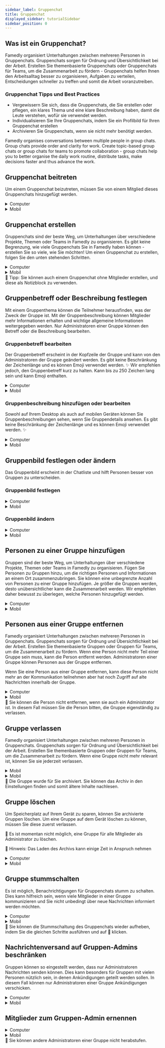 ```yaml
---
sidebar_label: Gruppenchat
title: Gruppenchat
displayed_sidebar: tutorialSidebar
sidebar_position: 0
---
```


## Was ist ein Gruppenchat?

<Translate>Famedly organisiert Unterhaltungen zwischen mehreren Personen in Gruppenchats. Gruppenchats sorgen für Ordnung und Übersichtlichkeit bei der Arbeit. Erstellen Sie themenbasierte Gruppenchats oder Gruppenchats für Teams, um die Zusammenarbeit zu fördern - Gruppenchats helfen Ihnen den Arbeitsalltag besser zu organisieren, Aufgaben zu verteilen, Entscheidungen schneller zu treffen und somit die Arbeit voranzutreiben.</Translate>

### Gruppenchat **Tipps und Best Practices**

- Vergewissern Sie sich, dass die Gruppenchats, die Sie erstellen oder pflegen, ein klares Thema und eine klare Beschreibung haben, damit die Leute verstehen, wofür sie verwendet werden.
- Individualisieren Sie Ihre Gruppenchats, indem Sie ein Profilbild für Ihren Gruppenchat erstellen
- Archivieren Sie Gruppenchats, wenn sie nicht mehr benötigt werden.

Famedly organises conversations between multiple people in group chats. Group chats provide order and clarity for work. Create topic-based group chats or group chats for teams to promote collaboration - group chats help you to better organise the daily work routine, distribute tasks, make decisions faster and thus advance the work.

## Gruppenchat beitreten

Um einem Gruppenchat beizutreten, müssen Sie von einem Mitglied dieses Gruppenchats hinzugefügt werden.



<details>
<summary>Computer</summary>

1. Sie können einer Gruppenchat nur beitreten, wenn Sie eine Einladung erhalten haben.
2. Alle Einladungen finden sich am oberen Ende der Chats Liste.
3. Klicken Sie auf den Gruppenchat zu dem Sie eingeladen wurden.
4. Akzeptieren Sie die Einladung.

<aside>
    🚧 Sollten Sie die Einladung ablehnen, müssen Sie die einladenden Person bitten, Sie erneut einzuladen.
    
</aside>

</details>

<details>
<summary>Mobil</summary>

1. Sie können einem Gruppenchat nur beitreten, wenn Sie eine Einladung erhalten haben.
2. Alle Einladungen finden sich am oberen Ende der Chats Liste.
3. Klicken Sie auf den Gruppenchat zu dem Sie eingeladen wurden.
4. Akzeptieren Sie die Einladung.

<aside>
    🚧 Sollten Sie die Einladung ablehnen, müssen Sie die einladenden Person bitten, Sie erneut einzuladen.
    
</aside>

</details>

## Gruppenchat erstellen

Gruppenchats sind der beste Weg, um Unterhaltungen über verschiedene Projekte, Themen oder Teams in Famedly zu organisieren. Es gibt keine Begrenzung, wie viele Gruppenchats Sie in Famedly haben können - erstellen Sie so viele, wie Sie möchten! Um einen Gruppenchat zu erstellen, folgen Sie den unten stehenden Schritten.

<details>
<summary>Computer</summary>

1. Klicken Sie auf die Schaltfläche Chat starten in der oberen linken Ecke.
2. Klicken Sie auf **Chat starten**.
3. Klicken Sie auf **Neue Gruppe**.
4. Geben Sie einen Gruppennamen ein.
5. Fügen Sie Mitglieder zum Gruppenchat hinzu.
6. Klicken Sie auf **Gruppe erstellen**, um den Vorgang abzuschließen.

</details>

<details>
<summary>Mobil</summary>

1. Tippen Sie auf **Chats** am unteren Bildschirmrand.
2. Tippen Sie auf die **+Neu** Schaltfläche unten rechts auf Ihrem Bildschirm.
3. Klicken Sie auf **Chat starten**.
4. Tippen Sie auf **Neue Gruppe**.
5. Geben Sie einen Gruppennamen ein.
6. Fügen Sie Mitglieder zum Gruppenchat hinzu.
7. Tippe auf ✔️ in der oberen rechten Ecke, um die Gruppe zu erstellen.

</details>

<aside>
🚧 Tipp: Sie können auch einem Gruppenchat ohne Mitglieder erstellen, und diese als Notizblock zu verwenden.

</aside>

## Gruppenbetreff oder Beschreibung festlegen

Mit einem Gruppenthema können die Teilnehmer herausfinden, was der Zweck der Gruppe ist. Mit der Gruppenbeschreibung können Mitglieder mehr Informationen erhalten und wichtige allgemeine Informationen weitergegeben werden. Nur Administratoren einer Gruppe können den Betreff oder die Beschreibung bearbeiten.

### Gruppenbetreff bearbeiten

Der Gruppenbetreff erscheint in der Kopfzeile der Gruppe und kann von den Administratoren der Gruppe geändert werden. Es gibt keine Beschränkung der Zeichenlänge und es können Emoji verwendet werden. ✨ Wir empfehlen jedoch, den Gruppenbetreff kurz zu halten. Kann bis zu 250 Zeichen lang sein und kann Emoji enthalten.


<details>
<summary>Computer</summary>

1. Klicken Sie auf ℹ in der rechten oberen Ecke des Bildschirms einer Gruppe, um die Gruppendetails zu öffnen
2. Klicken Sie auf **Chat starten**.
3. Geben Sie einen Namen ein.
4. Klicken Sie auf **Gruppe erstellen**, um den Vorgang abzuschließen.

</details>

<details>
<summary>Mobil</summary>

1. Tippen Sie auf die Kopfzeile einer Gruppe, um die Gruppendetails zu öffnen.
2. Klicken Sie auf ⠇ oben rechts auf dem Bildschirm.
3. Tippen Sie auf **Betreff ändern**.
4. Geben Sie einen Betreff ein
5. Tippen Sie auf **Fertig** um den Prozess abzuschließen.

</details>

### Gruppenbeschreibung hinzufügen oder bearbeiten

Sowohl auf Ihrem Desktop als auch auf mobilen Geräten können Sie Gruppenbeschreibungen sehen, wenn Sie Gruppendetails ansehen. Es gibt keine Beschränkung der Zeichenlänge und es können Emoji verwendet werden. ✨

<details>
<summary>Computer</summary>

1. Klicken Sie auf ℹ in der rechten oberen Ecke des Bildschirms einer Gruppe, um die Gruppendetails zu öffnen.
2. Klicken Sie auf **Chatbeschreibung festlegen**.
3. Geben Sie eine Beschreibung ein.
4. Klicken Sie auf **Fertig** um den Prozess abzuschließen.

</details>

<details>
<summary>Mobil</summary>

1. Tippen Sie auf die Kopfzeile einer Gruppe, um die Gruppendetails zu öffnen.
2. Klicken Sie auf ⠇ oben rechts auf dem Bildschirm.
3. Tippen Sie auf **Beschreibung ändern**.
4. Geben Sie eine Beschreibung ein.
5. Tippen Sie auf **Fertig** um den Prozess abzuschließen.

</details>

## Gruppenbild festlegen oder ändern

Das Gruppenbild erscheint in der Chatliste und hilft Personen besser von Gruppen zu unterscheiden.

### Gruppenbild festlegen

<details>
<summary>Computer</summary>

1. Klicken Sie auf ℹ in der rechten oberen Ecke des Bildschirms einer Gruppe, um die Gruppendetails zu öffnen
2. Klicken Sie auf **+** neben den Initialen der Gruppe
3. Wählen Sie ein Bild aus Ihrem Dateisystem
4. Klicken Sie auf **Öffnen**.

</details>


<details>
<summary>Mobil</summary>

1. Tippen Sie auf die Kopfzeile einer Gruppe, um die Gruppendetails zu öffnen.
2. Tippe auf **+** neben den Initialen der Gruppe
3. Wählen Sie ein Bild aus Ihrem Dateisystem
4. Klicken Sie auf **Öffnen**.

</details>

### Gruppenbild ändern


<details>
<summary>Computer</summary>

1. Klicken Sie auf ℹ in der rechten oberen Ecke des Bildschirms einer Gruppe, um die Gruppendetails zu öffnen
2. Klicken Sie auf ✎ neben dem Gruppenbild.
3. Wählen Sie ein Bild aus Ihrem Dateisystem
4. Klicken Sie auf **Öffnen**.

</details>

<details>
<summary>Mobil</summary>

1. Tippen Sie auf die Kopfzeile einer Gruppe, um die Gruppendetails zu öffnen.
2. Tippe auf ✎ neben dem Gruppenbild.
3. Wählen Sie ein Bild aus Ihrem Dateisystem
4. Klicken Sie auf **Öffnen**.

</details>

## Personen zu einer Gruppe hinzufügen

Gruppen sind der beste Weg, um Unterhaltungen über verschiedene Projekte, Themen oder Teams in Famedly zu organisieren. Fügen Sie Personen zu Gruppen hinzu, um die richtigen Personen und Informationen an einem Ort zusammenzubringen. Sie können eine unbegrenzte Anzahl von Personen zu einer Gruppe hinzufügen. Je größer die Gruppen werden, desto unübersichtlicher kann die Zusammenarbeit werden. Wir empfehlen daher bewusst zu überlegen, welche Personen hinzugefügt werden.

<details>
<summary>Computer</summary>

1. Klicken Sie auf ℹ in der rechten oberen Ecke des Bildschirms einer Gruppe, um die Gruppendetails zu öffnen.
2. Klicken Sie auf **Mitglieder**.
3. Klicken Sie auf **+** in der oberen rechten Ecke.
4. Klicken Sie auf die Person, die Sie hinzufügen möchten.

</details>

<details>
<summary>Mobil</summary>

1. Tippen Sie auf **⠇** in der rechten oberen Ecke der Kopfzeile einer Gruppe.
2. Wählen Sie die Person aus, die Sie hinzufügen möchten.

</details>



## Personen aus einer Gruppe entfernen

Famedly organisiert Unterhaltungen zwischen mehreren Personen in Gruppenchats. Gruppenchats sorgen für Ordnung und Übersichtlichkeit bei der Arbeit. Erstellen Sie themenbasierte Gruppen oder Gruppen für Teams, um die Zusammenarbeit zu fördern. Wenn eine Person nicht mehr Teil einer Gruppe sein muss, kann die Person entfernt werden. Administratoren einer Gruppe können Personen aus der Gruppe entfernen.

Wenn Sie eine Person aus einer Gruppe entfernen, kann diese Person nicht mehr an der Kommunikation teilnehmen aber hat noch Zugriff auf alte Nachrichten innerhalb der Gruppe.

<details>
<summary>Computer</summary>

1. Klicken Sie auf ℹ in der rechten oberen Ecke des Bildschirms einer Gruppe, um die Gruppendetails zu öffnen.
2. Klicken Sie auf **Mitglieder**.
3. Klicken Sie auf **Benutzer entfernen**.

</details>

<details>
<summary>Mobil</summary>

1. Tippen Sie auf die Kopfzeile einer Gruppe, um die Gruppendetails zu öffnen.
2. Tippen Sie auf **Teilnehmer**.
3. **Tippen und halten** Sie auf die Person, die Sie entfernen möchtest.
4. Tippen Sie auf **"Name der Person" entfernen**.

</details>

<aside>
🚧 Sie können die Person nicht entfernen, wenn sie auch ein Administrator ist. In diesem Fall müssen Sie die Person bitten, die Gruppe eigenständig zu verlassen.

</aside>

## Gruppe verlassen

Famedly organisiert Unterhaltungen zwischen mehreren Personen in Gruppenchats. Gruppenchats sorgen für Ordnung und Übersichtlichkeit bei der Arbeit. Erstellen Sie themenbasierte Gruppen oder Gruppen für Teams, um die Zusammenarbeit zu fördern. Wenn eine Gruppe nicht mehr relevant ist, können Sie sie jederzeit verlassen.

<details>
<summary>Mobil</summary>

1. Klicken Sie auf ℹ in der rechten oberen Ecke des Bildschirms einer Gruppe, um die Gruppendetails zu öffnen.
2. Klicken Sie auf **Gruppe verlassen**.
3. Klicken Sie auf **Beenden**.

</details>


<details>
<summary>Mobil</summary>

1. Tippen Sie auf die Kopfzeile einer Gruppe, um die Gruppendetails zu öffnen.
2. Tippen Sie auf **Chat verlassen** am unteren Ende der Seite.
3. Wählen Sie **Ja**

</details>

<aside>
🚧 Die Gruppe wurde für Sie archiviert. Sie können das Archiv in den Einstellungen finden und somit ältere Inhalte nachlesen.

</aside>

## Gruppe löschen

Um Speicherplatz auf Ihrem Gerät zu sparen, können Sie archivierte Gruppen löschen. Um eine Gruppe auf dem Gerät löschen zu können, müssen Sie diese zuerst verlassen.

<aside>

🚧 Es ist momentan nicht möglich, eine Gruppe für alle Mitglieder als Administrator zu löschen.

</aside>

<aside>

🚧 Hinweis: Das Laden des Archivs kann einige Zeit in Anspruch nehmen

</aside>

<details>
<summary>Computer</summary>

1. Tippen Sie rechts neben dem Filterfeld auf Ihr **Profilbild oder Namens Initialen** um die Einstellungen zu öffnen.
2. Klicken Sie auf **Archiv**.
3. Klicken Sie auf ☑ oben rechts auf dem Bildschirm.
4. Wählen Sie eine oder mehrere Gruppen aus, die Sie löschen möchten.
5. Klicken Sie auf 🗑.
6. Klicken Sie **Ja.**

</details>


<details>
<summary>Mobil</summary>

1. Tippen Sie rechts neben dem Filterfeld auf Ihr **Profilbild oder Namens Initialen** um die Einstellungen zu öffnen.
2. Tippen Sie auf **Archiv**.
3. Tippen Sie auf **Archiv leeren**.
4. Tippen Sie **Löschen** um alle privaten Chats & Gruppen zu entfernen.

</details>

## Gruppe stummschalten

Es ist möglich, Benachrichtigungen für Gruppenchats stumm zu schalten. Dies kann hilfreich sein, wenn viele Mitglieder in einer Gruppe kommunizieren und Sie nicht unbedingt über neue Nachrichten informiert werden möchten.


<details>
<summary>Computer</summary>

1. Klicken Sie auf ℹ in der rechten oberen Ecke des Bildschirms einer Gruppe, um die Gruppendetails zu öffnen.
2. Tippen Sie auf 🔔, um die Gruppe stumm zu schalten.

</details>

<details>
<summary>Mobil</summary>

1. Tippen Sie auf die Kopfzeile einer Gruppe, um die Gruppendetails zu öffnen.
2. Tippen Sie auf 🔔, um die Gruppe stumm zu schalten.

</details>

<aside>
🚧 Sie können die Stummschaltung des Gruppenchats wieder aufheben, indem Sie die gleichen Schritte ausführen und auf 🔕 klicken.

</aside>

## Nachrichtenversand auf Gruppen-Admins beschränken

Gruppen können so eingestellt werden, dass nur Administratoren Nachrichten senden können. Dies kann besonders für Gruppen mit vielen Personen nützlich sein, in denen Ankündigungen geteilt werden sollen. In diesem Fall können nur Administratoren einer Gruppe Ankündigungen verschicken.

<details>
<summary>Computer</summary>

<aside>
    🚧 Diese Funktion ist auf dem Computer nicht verfügbar.
    
</aside>

</details>



<details>
<summary>Mobil</summary>

1. Tippen Sie auf die Kopfzeile einer Gruppe, um die Gruppendetails zu öffnen.
2. Tippe **Beschränke Nachrichten auf Gruppenadmins** um sie zu aktivieren.

</details>

## Mitglieder zum Gruppen-Admin ernennen

<details>
<summary>Computer</summary>

1. Klicken Sie auf ℹ in der rechten oberen Ecke des Bildschirms einer Gruppe, um die Gruppendetails zu öffnen.
2. Klicken Sie auf **Mitglieder**.
3. Klicken Sie auf **Zum Administrator ernennen**.

</details>

<details>
<summary>Mobil</summary>

1. Tippen Sie auf die Kopfzeile einer Gruppe, um die Gruppendetails zu öffnen.
2. Tippen Sie auf **Teilnehmer**.
3. **Tippen und halten** Sie auf die Person, die Sie entfernen möchtest.
4. Tippen Sie auf **Zum Administrator ernennen**.

</details>

<aside>
🚧 Sie können andere Administratoren einer Gruppe nicht herabstufen.

</aside>